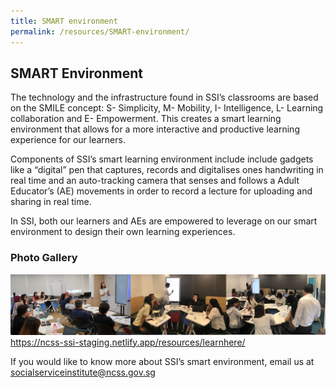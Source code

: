 ```yaml
---
title: SMART environment
permalink: /resources/SMART-environment/
---
```


## SMART Environment
The technology and the infrastructure found in SSI’s classrooms are based on the SMILE concept: S- Simplicity, M- Mobility, I- Intelligence, L- Learning collaboration and E- Empowerment. This creates a smart learning environment that allows for a more interactive and productive learning experience for our learners.

Components of SSI’s smart learning environment include include gadgets like a “digital” pen that captures, records and digitalises ones handwriting in real time and an auto-tracking camera that senses and follows a Adult Educator’s (AE) movements in order to record a lecture for uploading and sharing in real time.

In SSI, both our learners and AEs are empowered to leverage on our smart environment to design their own learning experiences.

### Photo Gallery
![smart environment photo gallery](/images/resources/smart-environment.png)https://ncss-ssi-staging.netlify.app/resources/learnhere/

If you would like to know more about SSI’s smart environment, email us at [socialserviceinstitute@ncss.gov.sg](mailto:socialserviceinstitute@ncss.gov.sg.)
